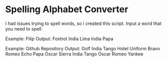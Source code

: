 # Spelling Alphabet Converter
I had issues trying to spell words, so i created this script.
Input a word that you need to spell.

Example:
Filip
Output:
Foxtrot India Lima India Papa

Example:
Github Repository
Output:
Golf India Tango Hotel Uniform Bravo   Romeo Echo Papa Oscar Sierra India Tango Oscar Romeo Yankee
